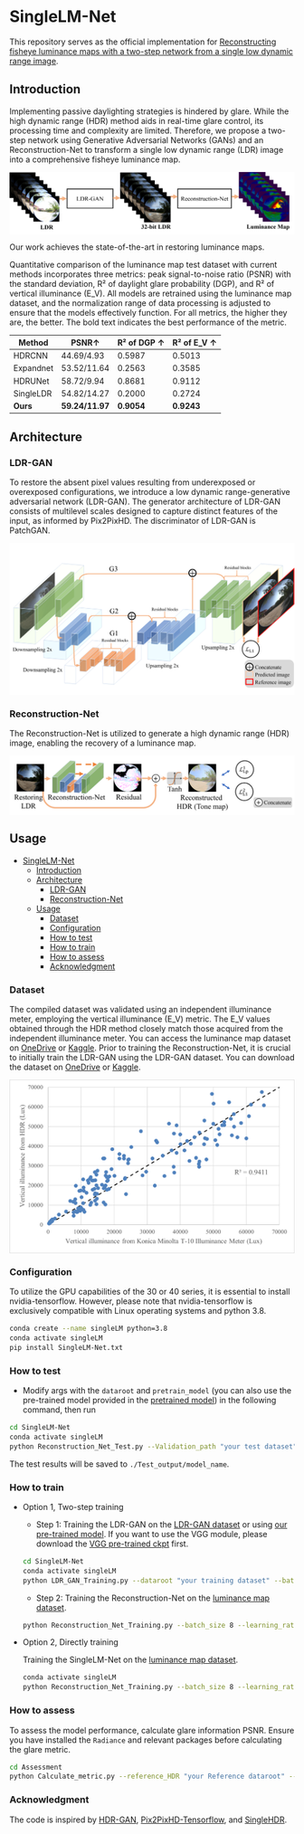 # SingleLM-Net

This repository serves as the official implementation for [Reconstructing fisheye luminance maps with a two-step network from a single low dynamic range image](https://doi.org/10.1016/j.autcon.2024.105294).

## Introduction

Implementing passive daylighting strategies is hindered by glare. While the high dynamic range (HDR) method aids in real-time glare control, its processing time and complexity are limited. Therefore, we propose a two-step network using Generative Adversarial Networks (GANs) and an Reconstruction-Net to transform a single low dynamic range (LDR) image into a comprehensive fisheye luminance map.

<p align="center">
  <img src="./Figures/model.png"  alt="" align=center />
</p>

Our work achieves the state-of-the-art in restoring luminance maps.

Quantitative comparison of the luminance map test dataset with current methods incorporates three metrics: peak signal-to-noise ratio (PSNR) with the standard deviation, R² of daylight glare probability (DGP), and R² of vertical illuminance (E_V). All models are retrained using the luminance map dataset, and the normalization range of data processing is adjusted to ensure that the models effectively function. For all metrics, the higher they are, the better. The bold text indicates the best performance of the metric.

| Method       | PSNR↑          | R² of DGP ↑  | R² of E_V ↑ |
|--------------|----------------|--------------|--------------|
| HDRCNN  | 44.69/4.93     | 0.5987       | 0.5013       |
| Expandnet | 53.52/11.64   | 0.2563       | 0.3585       |
| HDRUNet | 58.72/9.94      | 0.8681       | 0.9112       |
| SingleLDR | 54.82/14.27   | 0.2000       | 0.2724       |
| **Ours**    | **59.24/11.97**    | **0.9054**       | **0.9243**       |

## Architecture

### LDR-GAN

To restore the absent pixel values resulting from underexposed or overexposed configurations, we introduce a low dynamic range-generative adversarial network (LDR-GAN). The generator architecture of LDR-GAN consists of multilevel scales designed to capture distinct features of the input, as informed by Pix2PixHD. The discriminator of LDR-GAN is PatchGAN.

<p align="center">
  <img src="./Figures/LDR-GAN.png"  alt="" align=center />
</p>

### Reconstruction-Net

The Reconstruction-Net is utilized to generate a high dynamic range (HDR) image, enabling the recovery of a luminance map.

<p align="center">
  <img src="./Figures/Reconstruction-Net.png"  alt="" align=center />
</p>

## Usage 

- [SingleLM-Net](#singlelm-net)
  - [Introduction](#introduction)
  - [Architecture](#architecture)
    - [LDR-GAN](#ldr-gan)
    - [Reconstruction-Net](#reconstruction-net)
  - [Usage](#usage)
    - [Dataset](#dataset)
    - [Configuration](#configuration)
    - [How to test](#how-to-test)
    - [How to train](#how-to-train)
    - [How to assess](#how-to-assess)
    - [Acknowledgment](#acknowledgment)

### Dataset

The compiled dataset was validated using an independent illuminance meter, employing the vertical illuminance (E_V) metric. The E_V values obtained through the HDR method closely match those acquired from the independent illuminance meter. You can access the luminance map dataset on [OneDrive](https://sjtueducn-my.sharepoint.com/:u:/g/personal/1063175952_sjtu_edu_cn/EfNtqpM0aWJOhCImYkNUEocBjcIP40wRmOqEZbORq6x_NA?e=SMnkEY) or [Kaggle](https://www.kaggle.com/datasets/shikangwen/luminance-map-dataset). Prior to training the Reconstruction-Net, it is crucial to initially train the LDR-GAN using the LDR-GAN dataset. You can download the dataset on [OneDrive](https://sjtueducn-my.sharepoint.com/:u:/g/personal/1063175952_sjtu_edu_cn/EWFrVCdjk7BEja3-D_MFuPUBAI_NPhf6u6yTykmJt_gY0Q?e=NIEpxj) or [Kaggle](https://www.kaggle.com/datasets/shikangwen/ldr-gan-dataset).

<p align="center">
  <img src="./Figures/Comparedwithmeter.png"  alt="" align=center />
</p>

### Configuration
To utilize the GPU capabilities of the 30 or 40 series, it is essential to install nvidia-tensorflow. However, please note that nvidia-tensorflow is exclusively compatible with Linux operating systems and python 3.8.

```bash
conda create --name singleLM python=3.8
conda activate singleLM
pip install SingleLM-Net.txt
```

### How to test

- Modify args with the `dataroot` and `pretrain_model` (you can also use the pre-trained model provided in the [pretrained model](https://sjtueducn-my.sharepoint.com/:u:/g/personal/1063175952_sjtu_edu_cn/EU2RYKbbC-pAleOCopcO5w8BV-tmJQ5k4P5emIDBP6Dudg?e=gPA9He)) in the following command, then run

```bash
cd SingleLM-Net
conda activate singleLM
python Reconstruction_Net_Test.py --Validation_path "your test dataset" --Checkpoint_path "your pre-trained model" --save_hdr False --two_stage_network Unet --final_output_mask True --model_name model_name
```

The test results will be saved to `./Test_output/model_name`.

### How to train

- Option 1, Two-step training
  - Step 1: Training the LDR-GAN on the [LDR-GAN dataset](https://sjtueducn-my.sharepoint.com/:u:/g/personal/1063175952_sjtu_edu_cn/EWFrVCdjk7BEja3-D_MFuPUBAI_NPhf6u6yTykmJt_gY0Q?e=NIEpxj) or using [our pre-trained model](link). If you want to use the VGG module, please download the [VGG pre-trained ckpt](https://sjtueducn-my.sharepoint.com/:u:/g/personal/1063175952_sjtu_edu_cn/EdnoY01gNnhFvf2a5bTqfYQBHb28DuVYo1BxGl3G0q8Vjg?e=dhNyHK) first.

  ```bash
  cd SingleLM-Net
  conda activate singleLM
  python LDR_GAN_Training.py --dataroot "your training dataset" --batch_size 8 --D_lr 0.00001 --G_lr 0.00001 --vgg True --ckpt_vgg "your vgg pre-trained ckpt" --vgg_ratio 0.001  --Validation True --Validation_path "your validation dataset"  --model_name model_name
  ```

  - Step 2: Training the Reconstruction-Net on the [luminance map dataset](https://sjtueducn-my.sharepoint.com/:u:/g/personal/1063175952_sjtu_edu_cn/EfNtqpM0aWJOhCImYkNUEocBjcIP40wRmOqEZbORq6x_NA?e=SMnkEY).

  ```bash
  python Reconstruction_Net_Training.py --batch_size 8 --learning_rate 0.0001 --vgg True --ckpt_vgg "your vgg pre-trained ckpt" --vgg_ratio 0.001 --dataroot "your training dataset" --two_stage_network Unet --Validation True --Validation_path "your validation dataset" --restore_gan True --ckpt_gan "your pre-trained LDR-GAN model" --model_name model_name
  ```

- Option 2, Directly training

  Training the SingleLM-Net on the [luminance map dataset](https://sjtueducn-my.sharepoint.com/:u:/g/personal/1063175952_sjtu_edu_cn/EfNtqpM0aWJOhCImYkNUEocBjcIP40wRmOqEZbORq6x_NA?e=SMnkEY).

  ```bash
  conda activate singleLM
  python Reconstruction_Net_Training.py --batch_size 8 --learning_rate 0.0001 --vgg True --ckpt_vgg "your vgg pre-trained ckpt" --vgg_ratio 0.001 --dataroot "your training dataset" --two_stage_network Unet --Validation True --Validation_path "your validation dataset" --restore_gan False --model_name model_name
  ```

### How to assess

To assess the model performance, calculate glare information PSNR. Ensure you have installed the `Radiance` and relevant packages before calculating the glare metric.

```bash
cd Assessment
python Calculate_metric.py --reference_HDR "your Reference dataroot" --Pred_HDR "your pred luminance map dataroot" --threads 12 --model_name model_name
```

### Acknowledgment

The code is inspired by [HDR-GAN](https://github.com/nonu116/HDR-GAN.git), [Pix2PixHD-Tensorflow](https://github.com/tiandiao123/Pix2PixHD-TensorFlow.git), and [SingleHDR](https://github.com/alex04072000/SingleHDR.git).
